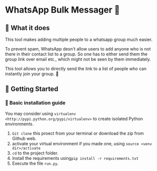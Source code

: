 # WhatsApp Bulk Messager :mega:

## :dart: What it does 
This tool makes adding multiple people to a whatsapp group much easier. 

To prevent spam, WhatsApp desn't allow users to add anyone who is not there in their contact list to a group. So one has to either send them the group link over email etc., which might not be seen by them immediately. 

This tool allows you to directly send the link to a list of people who can instantly join your group. :tada:

## :rocket: Getting Started 

### :runner: Basic installation guide

You may consider using `virtualenv <http://pypi.python.org/pypi/virtualenv>` to create isolated Python environments.

1. `Git clone` this proect from your terminal or download the zip from Github web.
2. activate your virtual environment if you made one, using 
  `source <venv dir>/activate`
3. `cd` to the project folder.
4. Install the requirements using`pip install -r requirements.txt`
5. Execute the file `run.py`.


